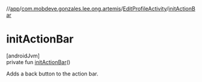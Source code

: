 //[app](../../../index.md)/[com.mobdeve.gonzales.lee.ong.artemis](../index.md)/[EditProfileActivity](index.md)/[initActionBar](init-action-bar.md)

# initActionBar

[androidJvm]\
private fun [initActionBar](init-action-bar.md)()

Adds a back button to the action bar.
